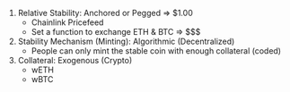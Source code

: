 1. Relative Stability: Anchored or Pegged => $1.00
   - Chainlink Pricefeed
   - Set a function to exchange ETH & BTC => $$$
2. Stability Mechanism (Minting): Algorithmic (Decentralized)
   - People can only mint the stable coin with enough collateral (coded)
3. Collateral: Exogenous (Crypto)
   - wETH
   - wBTC
